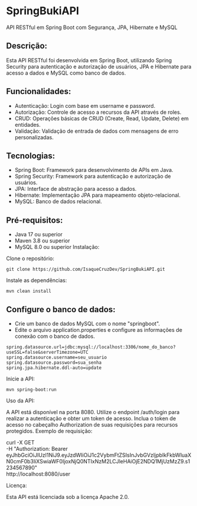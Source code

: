 # SpringBukiAPI
API RESTful em Spring Boot com Segurança, JPA, Hibernate e MySQL
## Descrição:

Esta API RESTful foi desenvolvida em Spring Boot, utilizando Spring Security para autenticação e autorização de usuários, JPA e Hibernate para acesso a dados e MySQL como banco de dados.
## Funcionalidades:

- Autenticação: Login com base em username e password.
- Autorização: Controle de acesso a recursos da API através de roles.
- CRUD: Operações básicas de CRUD (Create, Read, Update, Delete) em entidades.
- Validação: Validação de entrada de dados com mensagens de erro personalizadas.
## Tecnologias:

- Spring Boot: Framework para desenvolvimento de APIs em Java.
- Spring Security: Framework para autenticação e autorização de usuários.
- JPA: Interface de abstração para acesso a dados.
- Hibernate: Implementação JPA para mapeamento objeto-relacional.
- MySQL: Banco de dados relacional.
## Pré-requisitos:

- Java 17 ou superior
- Maven 3.8 ou superior
- MySQL 8.0 ou superior
Instalação:

Clone o repositório:
```
git clone https://github.com/IsaqueCruzDev/SpringBukiAPI.git
```

Instale as dependências:
```
mvn clean install
```

## Configure o banco de dados:
- Crie um banco de dados MySQL com o nome "springboot".
- Edite o arquivo application.properties e configure as informações de conexão com o banco de dados.
```
spring.datasource.url=jdbc:mysql://localhost:3306/nome_do_banco?useSSL=false&serverTimezone=UTC
spring.datasource.username=seu_usuario
spring.datasource.password=sua_senha
spring.jpa.hibernate.ddl-auto=update
```

Inicie a API:
```
mvn spring-boot:run
```

Uso da API:

A API está disponível na porta 8080.
Utilize o endpoint /auth/login para realizar a autenticação e obter um token de acesso.
Inclua o token de acesso no cabeçalho Authorization de suas requisições para recursos protegidos.
Exemplo de requisição:

curl -X GET \
  -H "Authorization: Bearer eyJhbGciOiJIUzI1NiJ9.eyJzdWIiOiJ1c2VybmFtZSIsInJvbGVzIjpbIkFkbWluaXN0cmF0b3IiXSwiaWF0IjoxNjQ0NTIxNzM2LCJleHAiOjE2NDQ1MjUzMzZ9.s1234567890" \
  http://localhost:8080/user
  
Licença:

Esta API está licenciada sob a licença Apache 2.0.
